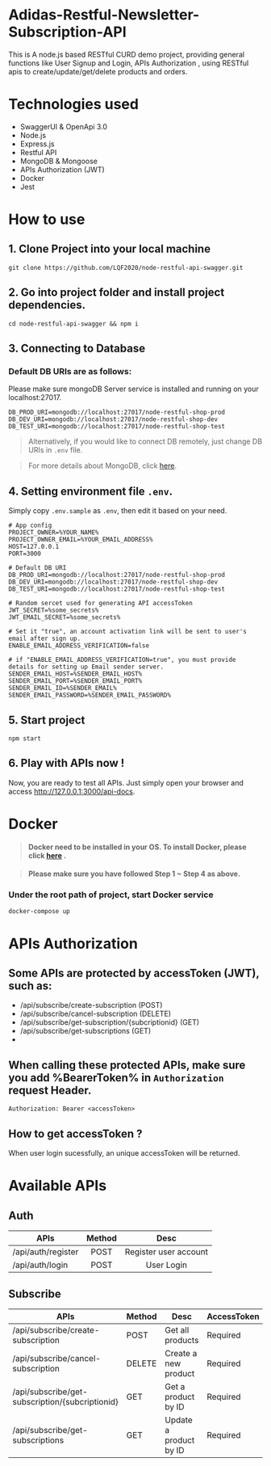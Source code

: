 # Adidas-Restful-Newsletter-Subscription-API

This is A node.js based RESTful CURD demo project, providing general functions like User Signup and Login, APIs Authorization , using RESTful apis to create/update/get/delete products and orders.

# Technologies used

-   SwaggerUI & OpenApi 3.0
-   Node.js
-   Express.js
-   Restful API
-   MongoDB & Mongoose
-   APIs Authorization (JWT)
-   Docker
-   Jest

# How to use

## 1. Clone Project into your local machine

```
git clone https://github.com/LQF2020/node-restful-api-swagger.git
```

## 2. Go into project folder and install project dependencies.

```
cd node-restful-api-swagger && npm i
```

## 3. Connecting to Database

### Default DB URIs are as follows:

Please make sure mongoDB Server service is installed and running on your localhost:27017.

```
DB_PROD_URI=mongodb://localhost:27017/node-restful-shop-prod
DB_DEV_URI=mongodb://localhost:27017/node-restful-shop-dev
DB_TEST_URI=mongodb://localhost:27017/node-restful-shop-test
```

> Alternatively, if you would like to connect DB remotely, just change DB URIs in `.env` file.

> For more details about MongoDB, click [here](https://www.mongodb.com/).

## 4. Setting environment file `.env`.

Simply copy `.env.sample` as `.env`, then edit it based on your need.

```
# App config
PROJECT_OWNER=%YOUR_NAME%
PROJECT_OWNER_EMAIL=%YOUR_EMAIL_ADDRESS%
HOST=127.0.0.1
PORT=3000

# Default DB URI
DB_PROD_URI=mongodb://localhost:27017/node-restful-shop-prod
DB_DEV_URI=mongodb://localhost:27017/node-restful-shop-dev
DB_TEST_URI=mongodb://localhost:27017/node-restful-shop-test

# Random sercet used for generating API accessToken
JWT_SECRET=%some_secrets%
JWT_EMAIL_SECRET=%some_secrets%

# Set it "true", an account activation link will be sent to user's email after sign up.
ENABLE_EMAIL_ADDRESS_VERIFICATION=false

# if "ENABLE_EMAIL_ADDRESS_VERIFICATION=true", you must provide details for setting up Email sender server.
SENDER_EMAIL_HOST=%SENDER_EMAIL_HOST%
SENDER_EMAIL_PORT=%SENDER_EMAIL_PORT%
SENDER_EMAIL_ID=%SENDER_EMAIL%
SENDER_EMAIL_PASSWORD=%SENDER_EMAIL_PASSWORD%

```

## 5. Start project

```
npm start
```

## 6. Play with APIs now !

Now, you are ready to test all APIs.
Just simply open your browser and access http://127.0.0.1:3000/api-docs.

# Docker

> #### Docker need to be installed in your OS. To install Docker, please click [here](https://docs.docker.com/get-docker/) .

> #### Please make sure you have followed Step 1 ~ Step 4 as above.

### Under the root path of project, start Docker service

```
docker-compose up
```

# APIs Authorization

## Some APIs are protected by accessToken (JWT), such as:

-   /api/subscribe/create-subscription (POST)
-   /api/subscribe/cancel-subscription (DELETE)
-   /api/subscribe/get-subscription/{subcriptionid} (GET)
-   /api/subscribe/get-subscriptions  (GET)
-  
## When calling these protected APIs, make sure you add %BearerToken% in `Authorization` request Header.

```
Authorization: Bearer <accessToken>
```

## How to get accessToken ?

When user login sucessfully, an unique accessToken will be returned.

# Available APIs

## Auth

| APIs               | Method |         Desc          |
| ------------------ | :----: | :-------------------: |
| /api/auth/register |  POST  | Register user account |
| /api/auth/login    |  POST  |      User Login       |

## Subscribe

| APIs                                            | Method | Desc                   | AccessToken |
| ----------------------------------------------- | ------ |------------------------| ------------|
| /api/subscribe/create-subscription              | POST   | Get all products       | Required    |
| /api/subscribe/cancel-subscription              | DELETE | Create a new product   | Required    |
| /api/subscribe/get-subscription/{subcriptionid} | GET    | Get a product by ID    | Required    |
| /api/subscribe/get-subscriptions                | GET    | Update a product by ID | Required    |




